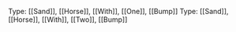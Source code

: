 Type: [[Sand]], [[Horse]], [[With]], [[One]], [[Bump]]
Type: [[Sand]], [[Horse]], [[With]], [[Two]], [[Bump]]